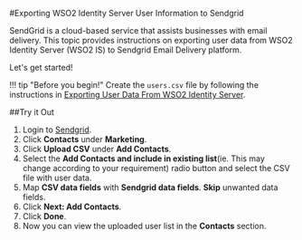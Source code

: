 #Exporting WSO2 Identity Server User Information to Sendgrid

SendGrid is a cloud-based service that assists businesses with email delivery. 
This topic provides instructions on exporting user data from WSO2 Identity Server (WSO2 IS) to Sendgrid Email Delivery
platform.

Let's get started!

!!! tip "Before you begin!"
    Create the `users.csv` file by following the instructions in 
    [Exporting User Data From WSO2 Identity Server]({{base_path}}/guides/identity-lifecycles/sync-account-overview).

##Try it Out

1. Login to [Sendgrid](https://sendgrid.com/).
2. Click **Contacts** under **Marketing**.
    <!--![contacts-in-sendgrid]({{base_path}}/assets/img/tutorials/contacts-in-sendgrid.png) -->
3. Click **Upload CSV** under **Add Contacts**.
    <!--![data-import-in-sendgrid]({{base_path}}/assets/img/tutorials/data-import-in-sendgrid.png) -->
4. Select the **Add Contacts and include in existing list**(ie. This may change according to your requirement) 
radio button and select the CSV file with user data.
    <!--![import-from-spread-sheet-sendgrid]({{base_path}}/assets/img/tutorials/import-from-spread-sheet-sendgrid.png) -->
5. Map **CSV data fields** with **Sendgrid data fields**. **Skip** unwanted data fields.
6. Click **Next: Add Contacts**.
7. Click **Done**. 
8. Now you can view the uploaded user list in the **Contacts** section.
